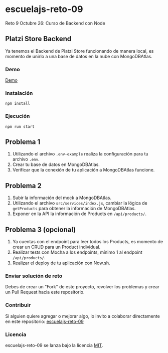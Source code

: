 # escuelajs-reto-09

Reto 9 Octubre 26: Curso de Backend con Node

## Platzi Store Backend

Ya tenemos el Backend de Platzi Store funcionando de manera local, es momento de unirlo a una base de datos en la nube con MongoDBAtlas.

### Demo

[Demo](https://platzi-java-script-school.jcmexdev.now.sh/api/products/)

### Instalación

```
npm install
```

### Ejecución

```
npm run start
```

## Problema 1

1. Utilizando el archivo `.env-example` realiza la configuración para tu archivo `.env`.
2. Crear tu base de datos en MongoDBAtlas.
3. Verificar que la conexión de tu aplicación a MongoDBAtlas funcione.

## Problema 2

1. Subir la información del mock a MongoDBAtlas.
2. Utilizando el archivo `src/services/index.js`, cambiar la lógica de `getProducts` para obtener la información de MongoDBAtlas.
3. Exponer en la API la información de Products en `/api/products/`.

## Problema 3 (opcional)

1. Ya cuentas con el endpoint para leer todos los Products, es momento de crear un CRUD para un Product individual.
2. Realizar tests con Mocha a los endpoints, mínimo 1 al endpoint `/api/products/`.
3. Realizar el deploy de tu aplicación con Now.sh.

### Enviar solución de reto

Debes de crear un "Fork" de este proyecto, revolver los problemas y crear un Pull Request hacia este repositorio.

### Contribuir

Si alguien quiere agregar o mejorar algo, lo invito a colaborar directamente en este repositorio: [escuelajs-reto-09](https://github.com/platzi/escuelajs-reto-09/)

### Licencia

escuelajs-reto-09 se lanza bajo la licencia [MIT](https://opensource.org/licenses/MIT).
